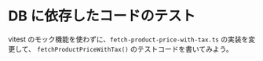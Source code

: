 # DB に依存したコードのテスト

vitest のモック機能を使わずに、`fetch-product-price-with-tax.ts` の実装を変更して、
`fetchProductPriceWithTax()` のテストコードを書いてみよう。
